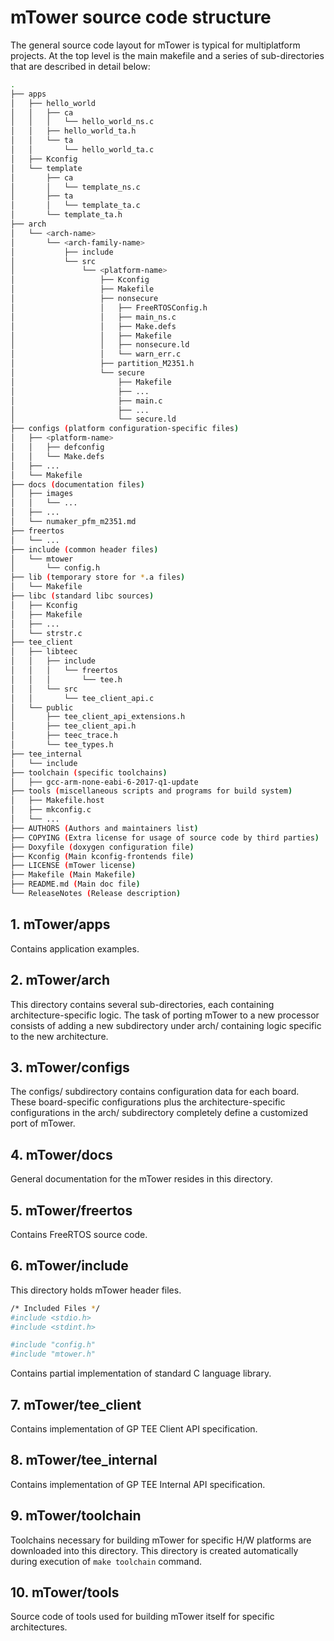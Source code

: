 # mTower source code structure

The general source code layout for mTower is typical for multiplatform projects.
At the top level is the main makefile and a series of sub-directories that are
described in detail below:

```sh
.
├── apps
│   ├── hello_world
│   │   ├── ca
│   │   │   └── hello_world_ns.c
│   │   ├── hello_world_ta.h
│   │   └── ta
│   │       └── hello_world_ta.c
│   ├── Kconfig
│   └── template
│       ├── ca
│       │   └── template_ns.c
│       ├── ta
│       │   └── template_ta.c
│       └── template_ta.h
├── arch
│   └── <arch-name>
│       └── <arch-family-name>
│           ├── include
│           └── src
│               └── <platform-name>
│                   ├── Kconfig
│                   ├── Makefile
│                   ├── nonsecure
│                   │   ├── FreeRTOSConfig.h
│                   │   ├── main_ns.c
│                   │   ├── Make.defs
│                   │   ├── Makefile
│                   │   ├── nonsecure.ld
│                   │   └── warn_err.c
│                   ├── partition_M2351.h
│                   └── secure
│                       ├── Makefile
│                       ├── ...
│                       ├── main.c
│                       ├── ...
│                       └── secure.ld
├── configs (platform configuration-specific files)
│   ├── <platform-name>
│   │   ├── defconfig
│   │   └── Make.defs
│   ├── ...
│   └── Makefile
├── docs (documentation files)
│   ├── images
│   │   └── ...
│   ├── ...
│   └── numaker_pfm_m2351.md
├── freertos
│   └── ...
├── include (common header files)
│   └── mtower
│       └── config.h
├── lib (temporary store for *.a files)
│   └── Makefile
├── libc (standard libc sources)
│   ├── Kconfig
│   ├── Makefile
│   ├── ...
│   └── strstr.c
├── tee_client
│   ├── libteec
│   │   ├── include
│   │   │   └── freertos
│   │   │       └── tee.h
│   │   └── src
│   │       └── tee_client_api.c
│   └── public
│       ├── tee_client_api_extensions.h
│       ├── tee_client_api.h
│       ├── teec_trace.h
│       └── tee_types.h
├── tee_internal
│   └── include
├── toolchain (specific toolchains)
│   ├── gcc-arm-none-eabi-6-2017-q1-update
├── tools (miscellaneous scripts and programs for build system)
│   ├── Makefile.host
│   ├── mkconfig.c
│   └── ...
├── AUTHORS (Authors and maintainers list)
├── COPYING (Extra license for usage of source code by third parties)
├── Doxyfile (doxygen configuration file)
├── Kconfig (Main kconfig-frontends file)
├── LICENSE (mTower license)
├── Makefile (Main Makefile)
├── README.md (Main doc file)
└── ReleaseNotes (Release description)

```
## 1. mTower/apps
Contains application examples.

## 2. mTower/arch
This directory contains several sub-directories, each containing
architecture-specific logic. The task of porting mTower to a new processor
consists of adding a new subdirectory under arch/ containing logic specific to
the new architecture.

## 3. mTower/configs
The configs/ subdirectory contains configuration data for each board. These
board-specific configurations plus the architecture-specific configurations in
the arch/ subdirectory completely define a customized port of mTower.

## 4. mTower/docs
General documentation for the mTower resides in this directory.

## 5. mTower/freertos
Contains FreeRTOS source code.

## 6. mTower/include
This directory holds mTower header files.

```sh
/* Included Files */
#include <stdio.h>
#include <stdint.h>

#include "config.h"
#include "mtower.h"
```

Contains partial implementation of standard C language library.

## 7. mTower/tee_client
Contains implementation of GP TEE Client API specification.

## 8. mTower/tee_internal
Contains implementation of GP TEE Internal API specification.

## 9. mTower/toolchain
Toolchains necessary for building mTower for specific H/W platforms are
downloaded into this directory. This directory is created automatically during
execution of `make toolchain` command.

## 10. mTower/tools
Source code of tools used for building mTower itself for specific architectures.

[README.md]: ../README.md
